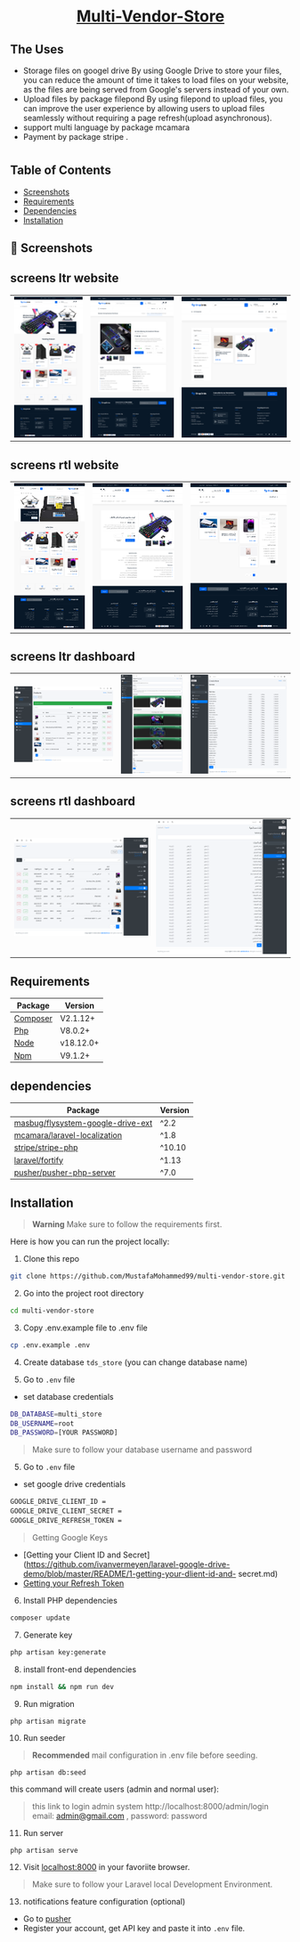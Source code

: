 <a href="https://github.com/MustafaMohammed99/multi-vendor-store"> <h1 align="center">Multi-Vendor-Store </h1></a>

## The Uses
* Storage files on googel drive 
By using Google Drive to store your files, you can reduce the amount of time it takes to load files on your website, as the files are being               served from Google's servers instead of your own.
* Upload files by  package filepond
By using filepond to upload files, you can improve the user experience by allowing users to upload files seamlessly without requiring a                   page refresh(upload asynchronous).
* support multi language by package mcamara
* Payment by package stripe .


#
## Table of Contents

* [Screenshots](#screenshots)
* [Requirements](#requirements)
* [Dependencies](#dependencies)
* [Installation](#installation)

<a name="screenshots"></a>
## 📸 Screenshots

## screens ltr website
||||
|:----------------------------------------:|:-----------------------------------------:|:-----------------------------------------: |
| ![Imgur](screanshots/front/en/front_index.png) | ![Imgur](screanshots/front/en/front_show.png) | ![Imgur](screanshots/front/en/front_search.png) |

## screens rtl website
||||
|:----------------------------------------:|:-----------------------------------------:|:-----------------------------------------: |
| ![Imgur](screanshots/front/ar/ar_front_index.png) | ![Imgur](screanshots/front/ar/ar_front_show.png) | ![Imgur](screanshots/front/ar/ar_front_search.png) |


## screens ltr dashboard
||||
|:----------------------------------------:|:-----------------------------------------:|:-----------------------------------------: |
| ![Imgur](screanshots/index_product.png) | ![Imgur](screanshots/create_product.png) | ![Imgur](screanshots/role.png) |

## screens rtl dashboard
|||
|:----------------------------------------:|:-----------------------------------------:|
| ![Imgur](screanshots/ar_index_product.png) | ![Imgur](screanshots/ar_role.png) | 

<a name="requirements"></a>
## Requirements

Package | Version
--- | ---
[Composer](https://getcomposer.org/) | V2.1.12+
[Php](https://www.php.net/)          | V8.0.2+
[Node](https://nodejs.org/en/)       | v18.12.0+
[Npm](https://nodejs.org/en/)        | V9.1.2+ 

<a name="dependencies"></a>
## dependencies

Package | Version
---- | ----
[masbug/flysystem-google-drive-ext](https://github.com/masbug/flysystem-google-drive-ext) | ^2.2
[mcamara/laravel-localization](https://github.com/mcamara/laravel-localization) | ^1.8
[stripe/stripe-php](https://github.com/stripe/stripe-php) | ^10.10
[laravel/fortify](https://github.com/laravel/fortify) | ^1.13
[pusher/pusher-php-server](https://github.com/pusher/pusher-http-php) | ^7.0


<a name="installation"></a>
## Installation

> **Warning**
> Make sure to follow the requirements first.

Here is how you can run the project locally:
1. Clone this repo
```sh
git clone https://github.com/MustafaMohammed99/multi-vendor-store.git
```

2. Go into the project root directory
```sh
cd multi-vendor-store
```

3. Copy .env.example file to .env file
```sh
cp .env.example .env
```
4. Create database `tds_store` (you can change database name)

4. Go to `.env` file 
- set database credentials 
```sh 
DB_DATABASE=multi_store
DB_USERNAME=root
DB_PASSWORD=[YOUR PASSWORD]
```
> Make sure to follow your database username and password

5. Go to `.env` file 
- set google drive credentials 
```sh 
GOOGLE_DRIVE_CLIENT_ID =
GOOGLE_DRIVE_CLIENT_SECRET =
GOOGLE_DRIVE_REFRESH_TOKEN =
```
>  Getting Google Keys 
- [Getting your Client ID and Secret](https://github.com/ivanvermeyen/laravel-google-drive-demo/blob/master/README/1-getting-your-dlient-id-and-            secret.md)
- [Getting your Refresh Token](https://github.com/ivanvermeyen/laravel-google-drive-demo/blob/master/README/2-getting-your-refresh-token.md)



6. Install PHP dependencies 
```sh
composer update
```

7. Generate key 
```sh
php artisan key:generate
```

8. install front-end dependencies
```sh
npm install && npm run dev
```

9. Run migration
```
php artisan migrate
```

10. Run seeder

> **Recommended**
>  mail configuration in .env file before seeding.

```
php artisan db:seed
```
this command will create users (admin and normal user):
> this link to login admin system http://localhost:8000/admin/login email: admin@gmail.com , password: password


11. Run server 

```sh
php artisan serve
```  

12. Visit [localhost:8000](http://localhost:8000) in your favoriite browser.

> Make sure to follow your Laravel local Development Environment.

13. notifications feature configuration (optional)
- Go to [pusher](https://pusher.com)
- Register your account, get API key and paste it into `.env` file.
